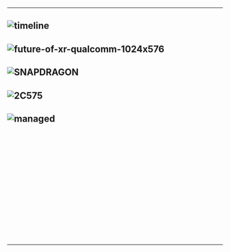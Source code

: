 --------
![timeline](https://d11wkw82a69pyn.cloudfront.net/siteassets/images/sonar_human_machine/timeline-mobile_low.jpg)
-------
![future-of-xr-qualcomm-1024x576](https://voicesofvr.com/wp-content/uploads/2018/10/future-of-xr-qualcomm-1024x576.jpg)
--------
![SNAPDRAGON](https://cdn.wccftech.com/wp-content/uploads/2020/05/QUALCOMM-5G-AR-VR-DEVICES-5G-SNAPDRAGON-SR2.png)
--------
![2C575](https://venturebeat.com/wp-content/uploads/2020/05/xrviewersnow.jpg?resize=1024%2C575&strip=all)
--------
![managed](https://www.qualcomm.com/sites/ember/files/styles/optimize/public/press-releases/managed-images/asset_2.1_xr_viewers_logo_operators_smartphone_oems.jpg?itok=SjQMDoZ1)
--------
![]()
--------
![]()
--------
![]()
--------
![]()
--------
![]()
--------
![]()
--------
![]()
--------
![]()
--------
![]()
--------
-------
